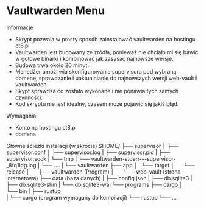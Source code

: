 # Vaultwarden Menu
Informacje
- Skrypt pozwala w prosty sposób zainstalować vaultwarden na hostingu ct8.pl
- Vaultwarden jest budowany ze źródła, ponieważ nie chciało mi się bawić w gotowe binarki i kombinować jak zasysać najnowsze wersje.
- Budowa trwa około 20 minut. 
- Menedżer umożliwia skonfigurowanie supervisora pod wybraną domenę, sprawdzanie i uaktualnianie do najnowszych wersji web-vault i vaultwarden.
- Skypt sprawdza co zostało wykonane i nie ponawia tych samych czynności.
- Kod skryptu nie jest idealny, czasem może pojawić się jakiś błąd.

Wymagania:
- Konto na hostingu ct8.pl
- domena

Główne ścieżki instalacji (w skrócie)
$HOME/
├── supervisor
│   ├── supervisor.conf
│   ├── supervisor.log
|   ├── supervisor.pid
|   ├── supervisor.sock
|   └── tmp
|       ├── vaultwarden-stderr---supervisor-_8fq1idg.log
|       └── ....
|
└── vaultwarden
    ├── app
    │   └── target
    │       └── release
    │           ├── vaultwarden  (Program)
    │           └── web-vault  (strona internetowa)
    ├── data  (baza danych)
    |   ├── config.json
    |   ├── db.sqlite3
    |   ├── db.sqlite3-shm
    |   └── db.sqlite3-wal
    └── programs
        ├── cargo
        │   └── bin
        |       ├── rustup  
        |       └── cargo (program wymagany do kompilacji)
        └── rustup
            └── ...
